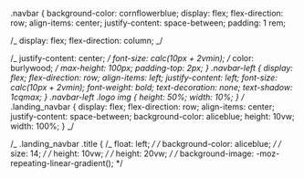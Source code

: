 .navbar {
background-color: cornflowerblue;
display: flex;
flex-direction: row;
align-items: center;
justify-content: space-between;
padding: 1 rem;

/_ display: flex;
flex-direction: column; _/

/_ justify-content: center; _/
font-size: calc(10px + 2vmin);
/_ color: burlywood; _/
max-height: 100px;
padding-top: 2px;
}
.navbar-left {
display: flex;
flex-direction: row;
align-items: left;
justify-content: left;
font-size: calc(10px + 2vmin);
font-weight: bold;
text-decoration: none;
text-shadow: 1cqmax;
}
.navbar-left .logo img {
height: 50%;
width: 10%;
}
/_ .landing_navbar {
display: flex;
flex-direction: row;
align-items: center;
justify-content: space-between;
background-color: aliceblue;
height: 10vw;
width: 100%;
} _/

/_ .landing_navbar .title {
/_ float: left; _/
/_ background-color: aliceblue; _/
/_ size: 14; _/
/_ height: 10vw; _/
/_ height: 20vw; _/
/_ background-image: -moz-repeating-linear-gradient(); \*/
